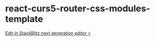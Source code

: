 # react-curs5-router-css-modules-template

[Edit in StackBlitz next generation editor ⚡️](https://stackblitz.com/~/github.com/GeorgianaNistor/react-curs5-router-css-modules-template)